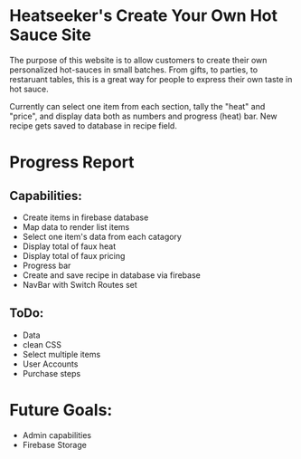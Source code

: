 <h1>Heatseeker's Create Your Own Hot Sauce Site</h1>
<p>The purpose of this website is to allow customers to create their own personalized hot-sauces in small batches.  From gifts, to parties, to restaruant tables, this is a great way for people to express their own taste in hot sauce.</p>
<p>Currently can select one item from each section, tally the "heat" and "price", and display data both as numbers and progress (heat) bar.  New recipe gets saved to database in recipe field.</p>

# Progress Report
## Capabilities:
* Create items in firebase database
* Map data to render list items
* Select one item's data from each catagory
* Display total of faux heat
* Display total of faux pricing
* Progress bar
* Create and save recipe in database via firebase
* NavBar with Switch Routes set

## ToDo:
* Data
* clean CSS
* Select multiple items
* User Accounts
* Purchase steps

# Future Goals:
* Admin capabilities
* Firebase Storage